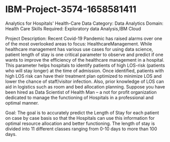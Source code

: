 # IBM-Project-3574-1658581411
Analytics for Hospitals' Health-Care Data
Category: Data Analytics 
Domain: Health Care
Skills Required: Exploratory data Analysis,IBM Cloud

Project Description:
Recent Covid-19 Pandemic has raised alarms over one of the most overlooked areas to focus: HealthcareManagement. 
While healthcare management has various use cases for using data science, patient length of stay is one critical parameter to observe and predict if one wants to improve the efficiency of the healthcare management in a hospital.
This parameter helps hospitals to identify patients of high LOS-risk (patients who will stay longer) at the time of admission. 
Once identified, patients with high LOS risk can have their treatment plan optimized to minimize LOS and lower the chance of staff/visitor infection. 
Also, prior knowledge of LOS can aid in logistics such as room and bed allocation planning.
Suppose you have been hired as Data Scientist of Health Man – a not for profit organization dedicated to manage the functioning of Hospitals in a professional and optimal manner.

Goal:
The goal is to accurately predict the Length of Stay for each patient on case by case basis so that the Hospitals can use this information for optimal resource allocation and better functioning. The length of stay is divided into 11 different classes ranging from 0-10 days to more than 100 days.
